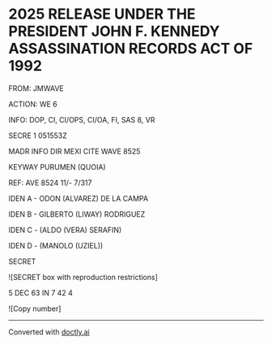# 2025 RELEASE UNDER THE PRESIDENT JOHN F. KENNEDY ASSASSINATION RECORDS ACT OF 1992

FROM: JMWAVE

ACTION: WE 6

INFO: DOP, CI, CI/OPS, CI/OA, FI, SAS 8, VR

SECRE 1 051553Z

MADR INFO DIR MEXI CITE WAVE 8525

KEYWAY PURUMEN (QUOIA)

REF: AVE 8524 11/- 7/317

IDEN A - ODON (ALVAREZ) DE LA CAMPA

IDEN B - GILBERTO (LIWAY) RODRIGUEZ

IDEN C - (ALDO (VERA) SERAFIN)

IDEN D - (MANOLO (UZIEL))

SECRET

![SECRET box with reproduction restrictions]

5 DEC 63 IN 7 42 4

![Copy number]


---
Converted with [doctly.ai](https://doctly.ai)